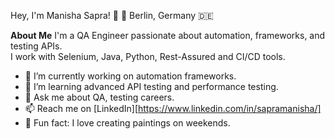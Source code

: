 Hey, I'm Manisha Sapra! 👋
📍 Berlin, Germany 🇩🇪

**About Me**
I'm a QA Engineer passionate about automation, frameworks, and testing APIs.  
I work with Selenium, Java, Python, Rest-Assured and CI/CD tools.

- 🔭 I’m currently working on automation frameworks.
- 🌱 I’m learning advanced API testing and performance testing. 
- 💬 Ask me about QA, testing careers.
- 📫 Reach me on [LinkedIn][https://www.linkedin.com/in/sapramanisha/]
- 🎨 Fun fact: I love creating paintings on weekends.
